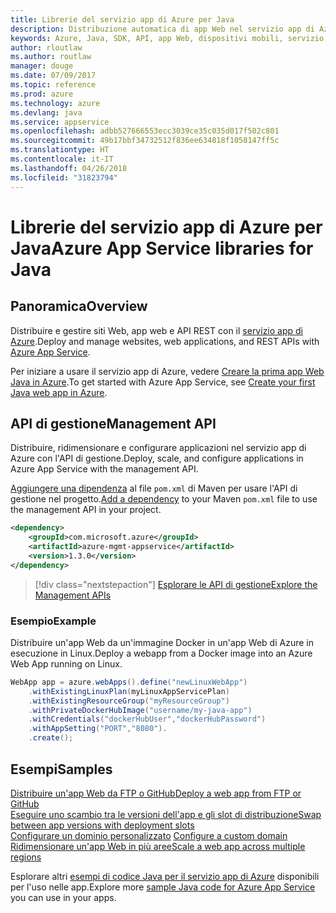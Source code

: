 ```yaml
---
title: Librerie del servizio app di Azure per Java
description: Distribuzione automatica di app Web nel servizio app di Azure con le API di gestione di Azure.
keywords: Azure, Java, SDK, API, app Web, dispositivi mobili, servizio app
author: rloutlaw
ms.author: routlaw
manager: douge
ms.date: 07/09/2017
ms.topic: reference
ms.prod: azure
ms.technology: azure
ms.devlang: java
ms.service: appservice
ms.openlocfilehash: adbb527666553ecc3039ce35c035d017f502c801
ms.sourcegitcommit: 49b17bbf34732512f836ee634818f1058147ff5c
ms.translationtype: HT
ms.contentlocale: it-IT
ms.lasthandoff: 04/26/2018
ms.locfileid: "31823794"
---
```

# <a name="azure-app-service-libraries-for-java"></a><span data-ttu-id="da781-104">Librerie del servizio app di Azure per Java</span><span class="sxs-lookup"><span data-stu-id="da781-104">Azure App Service libraries for Java</span></span>

## <a name="overview"></a><span data-ttu-id="da781-105">Panoramica</span><span class="sxs-lookup"><span data-stu-id="da781-105">Overview</span></span>

<span data-ttu-id="da781-106">Distribuire e gestire siti Web, app web e API REST con il [servizio app di Azure](/azure/app-service).</span><span class="sxs-lookup"><span data-stu-id="da781-106">Deploy and manage websites, web applications, and REST APIs with [Azure App Service](/azure/app-service).</span></span>

<span data-ttu-id="da781-107">Per iniziare a usare il servizio app di Azure, vedere [Creare la prima app Web Java in Azure](/azure/app-service-web/app-service-web-get-started-java).</span><span class="sxs-lookup"><span data-stu-id="da781-107">To get started with Azure App Service, see [Create your first Java web app in Azure](/azure/app-service-web/app-service-web-get-started-java).</span></span>

## <a name="management-api"></a><span data-ttu-id="da781-108">API di gestione</span><span class="sxs-lookup"><span data-stu-id="da781-108">Management API</span></span>

<span data-ttu-id="da781-109">Distribuire, ridimensionare e configurare applicazioni nel servizio app di Azure con l'API di gestione.</span><span class="sxs-lookup"><span data-stu-id="da781-109">Deploy, scale, and configure applications in Azure App Service with the management API.</span></span>

<span data-ttu-id="da781-110">[Aggiungere una dipendenza](https://maven.apache.org/guides/getting-started/index.html#How_do_I_use_external_dependencies) al file `pom.xml` di Maven per usare l'API di gestione nel progetto.</span><span class="sxs-lookup"><span data-stu-id="da781-110">[Add a dependency](https://maven.apache.org/guides/getting-started/index.html#How_do_I_use_external_dependencies) to your Maven `pom.xml` file to use the management API in your project.</span></span>

```XML
<dependency>
    <groupId>com.microsoft.azure</groupId>
    <artifactId>azure-mgmt-appservice</artifactId>
    <version>1.3.0</version>
</dependency>
```   

> [!div class="nextstepaction"]
> [<span data-ttu-id="da781-111">Esplorare le API di gestione</span><span class="sxs-lookup"><span data-stu-id="da781-111">Explore the Management APIs</span></span>](/java/api/overview/azure/appservice/management)

### <a name="example"></a><span data-ttu-id="da781-112">Esempio</span><span class="sxs-lookup"><span data-stu-id="da781-112">Example</span></span>

<span data-ttu-id="da781-113">Distribuire un'app Web da un'immagine Docker in un'app Web di Azure in esecuzione in Linux.</span><span class="sxs-lookup"><span data-stu-id="da781-113">Deploy a webapp from a Docker image into an Azure Web App running on Linux.</span></span>

```java
WebApp app = azure.webApps().define("newLinuxWebApp")
    .withExistingLinuxPlan(myLinuxAppServicePlan)
    .withExistingResourceGroup("myResourceGroup")
    .withPrivateDockerHubImage("username/my-java-app")
    .withCredentials("dockerHubUser","dockerHubPassword")
    .withAppSetting("PORT","8080").
    .create();
```

## <a name="samples"></a><span data-ttu-id="da781-114">Esempi</span><span class="sxs-lookup"><span data-stu-id="da781-114">Samples</span></span>

<span data-ttu-id="da781-115">[Distribuire un'app Web da FTP o GitHub][1]</span><span class="sxs-lookup"><span data-stu-id="da781-115">[Deploy a web app from FTP or GitHub][1]</span></span>  
<span data-ttu-id="da781-116">[Eseguire uno scambio tra le versioni dell'app e gli slot di distribuzione][2]</span><span class="sxs-lookup"><span data-stu-id="da781-116">[Swap between app versions with deployment slots][2]</span></span>  
<span data-ttu-id="da781-117">[Configurare un dominio personalizzato][3] </span><span class="sxs-lookup"><span data-stu-id="da781-117">[Configure a custom domain][3] </span></span>  
<span data-ttu-id="da781-118">[Ridimensionare un'app Web in più aree][4]</span><span class="sxs-lookup"><span data-stu-id="da781-118">[Scale a web app across multiple regions][4]</span></span>   

<span data-ttu-id="da781-119">Esplorare altri [esempi di codice Java per il servizio app di Azure](https://azure.microsoft.com/resources/samples/?platform=java&term=appservice) disponibili per l'uso nelle app.</span><span class="sxs-lookup"><span data-stu-id="da781-119">Explore more [sample Java code for Azure App Service](https://azure.microsoft.com/resources/samples/?platform=java&term=appservice) you can use in your apps.</span></span>

[1]: ../docs-ref-conceptual/java-sdk-configure-webapp-sources.md
[2]: https://azure.microsoft.com/resources/samples/app-service-java-manage-staging-and-production-slots-for-web-apps/
[3]: https://azure.microsoft.com/resources/samples/app-service-java-manage-web-apps-with-custom-domains/
[4]: https://azure.microsoft.com/resources/samples/app-service-java-scale-web-apps-on-linux/
